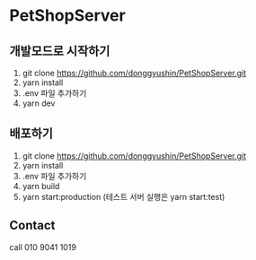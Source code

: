# PetShopServer

## 개발모드로 시작하기
1. git clone https://github.com/donggyushin/PetShopServer.git
2. yarn install
3. .env 파일 추가하기
4. yarn dev

## 배포하기
1. git clone https://github.com/donggyushin/PetShopServer.git
2. yarn install
3. .env 파일 추가하기
4. yarn build
5. yarn start:production (테스트 서버 실행은 yarn start:test)

## Contact
call 010 9041 1019

